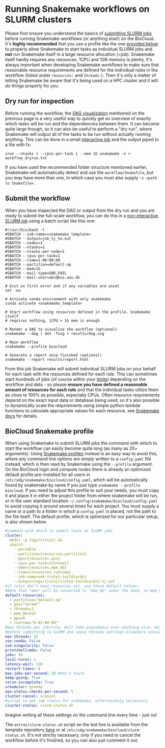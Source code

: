 # Running Snakemake workflows on SLURM clusters
Please first ensure you understand the basics of [submitting SLURM jobs](../../slurm/jobsubmission.md) before running Snakemake workflows (or anything else!) on the BioCloud. It's **highly recommended** that you use a profile like the one [provided below](#biocloud-snakemake-profile) to properly allow Snakemake to start tasks as individual SLURM jobs and **not** run Snakemake itself in a large resource allocation (=job). Snakemake itself hardly requires any resources, 1CPU and 1GB memory is plenty. It's always important when developing Snakemake workflows to make sure that reasonable resource requirements are defined for the individual rules in the workflow (listed under `resources:` and `threads:`). Then it's only a matter of letting Snakemake be aware that it's being used on a HPC cluster and it will do things properly for you.

## Dry run for inspection
Before running the workflow, the [DAG visualization](tutorial.md#the-directed-acyclic-graph-dag) mentioned on the previous page is a very useful way to quickly get an overview of exactly which tasks will be run and the dependencies between them. It can become quite large though, so it can also be useful to perform a "dry run", where Snakemake will output all of the tasks to be run without actually running anything. This can be done in a small [interactive job](../../slurm/jobsubmission.md#interactive-jobs) and the output piped to a file with fx:

```
srun --ntasks 1 --cpus-per-task 1 --mem 1G snakemake -n > workflow_dryrun.txt
```

If you have used the recommended folder structure mentioned earlier, Snakemake will automatically detect and use the `workflow/Snakefile`, but you may have more than one, in which case you must also supply `-s <path to Snakefile>`. 

## Submit the workflow
When you have inspected the DAG or output from the dry run and you are ready to submit the full-scale workflow, you can do this in a [non-interactive SLURM job](../../slurm/jobsubmission.md#non-interactive-jobs) using a batch script like this one:

```shell
#!/usr/bin/bash -l
#SBATCH --job-name=<snakemake_template>
#SBATCH --output=job_%j_%x.out
#SBATCH --nodes=1
#SBATCH --ntasks=1
#SBATCH --ntasks-per-node=1
#SBATCH --cpus-per-task=1
#SBATCH --time=1-00:00:00
#SBATCH --partition=default-op
#SBATCH --mem=1G
#SBATCH --mail-type=END,FAIL
#SBATCH --mail-user=abc@bio.aau.dk

# Exit on first error and if any variables are unset
set -eu

# Activate conda environment with only snakemake
conda activate <snakemake_template>

# Start workflow using resources defined in the profile. Snakemake itself 
# requires nothing, 1CPU + 1G mem is enough

# Render a DAG to visualize the workflow (optional)
snakemake --dag | dot -Tsvg > results/dag.svg

# Main workflow
snakemake --profile biocloud

# Generate a report once finished (optional)
snakemake --report results/report.html
```

From this job Snakemake will submit individual SLURM jobs on your behalf for each task with the resources defined for each rule. This can sometimes start hundreds of jobs (of course within your [limits](../../slurm/accounting.md#show-qos-info-and-limitations)) depending on the workflow and data - so please **ensure you have defined a reasonable amount of resources for each rule** and that the individual tasks utilize them as close to 100% as possible, especially CPUs. Often resource requirements depend on the exact input data or database being used, so it's also possible to dynamically scale the requirements using simple python lambda functions to calculate appropriate values for each resource, see [Snakemake docs](https://snakemake.readthedocs.io/en/latest/snakefiles/rules.html#dynamic-resources) for details.

## BioCloud Snakemake profile
When using Snakemake to submit SLURM jobs the command with which to start the workflow can easily become quite long (as many as 20+ arguments). Using [Snakemake profiles](https://snakemake.readthedocs.io/en/latest/executing/cli.html#profiles) instead is an easy way to avoid this, where any command line options are simply written to a `config.yaml` file instead, which is then read by Snakemake using the `--profile` argument. On the BioCloud login and compute nodes there is already an optimized default profile pre-installed for all users in `/etc/xdg/snakemake/biocloud/config.yaml`, which will be automatically found by snakemake by name if you just type `snakemake --profile biocloud`. If you need to adjust this profile to suit your needs, you must copy it and place it in either the project folder from where snakemake will be run, or in the user standard location `~/.config/snakemake/biocloud/config.yaml` to avoid copying it around several times for each project. You must supply a name or a path to a folder in which a `config.yaml` is placed, not the path to the file itself. The default profile, which is optimized for our particular setup, is also shown below.

```yaml
#command with which to submit tasks as SLURM jobs
cluster:
  mkdir -p logs/{rule}/ &&
  sbatch
    --parsable
    --partition={resources.partition}
    --qos={resources.qos}
    --cpus-per-task={threads}
    --mem={resources.mem_mb}
    --time={resources.runtime}
    --job-name=smk-{rule}-{wildcards}
    --output=logs/{rule}/{rule}-{wildcards}-%j.out
#if rules don't have resources set, use these default values.
#Note that "mem" will be converted to "mem_mb" under the hood, so mem_mb is prefered
default-resources:
  - partition="default-op"
  - qos="normal"
  - threads=1
  - mem_mb=512
  - gpu=0
  - runtime="0-01:00:00"
#max threads per job/rule. Will take precedence over anything else. Adjust this
#before submitting to SLURM and leave threads settings elsewhere untouched
max-threads: 32
use-conda: False
use-singularity: False
printshellcmds: False
jobs: 50
local-cores: 1
latency-wait: 120
restart-times: 0
max-jobs-per-second: 10 #don't touch
keep-going: True
rerun-incomplete: True
scheduler: greedy
max-status-checks-per-second: 5
cluster-cancel: scancel
#script to get job status for snakemake, unfortunately neccessary
cluster-status: slurm-status.sh
```

Imagine writing all these settings on the command line every time - just no!

The `extras/slurm-status.sh` script on the last line is available from the template repository [here](https://github.com/cmc-aau/snakemake_project_template/blob/main/extras/slurm-status.sh) or at `/etc/xdg/snakemake/biocloud/slurm-status.sh`. It's not strictly necessary, only if you need to cancel the workflow before it's finished, so you can also just comment it out.